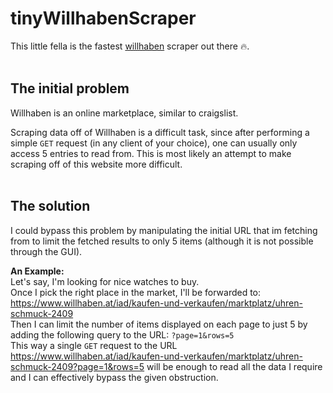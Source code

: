 # tinyWillhabenScraper
This little fella is the fastest [willhaben](https://www.willhaben.at/iad) scraper out there 🔥.
<br><br>

## The initial problem
Willhaben is an online marketplace, similar to craigslist.

Scraping data off of Willhaben is a difficult task, since after performing a simple `GET` request (in any client of your choice), one can usually only access 5 entries to read from.
This is most likely an attempt to make scraping off of this website more difficult.
<br><br>

## The solution
I could bypass this problem by manipulating the initial URL that im fetching from to limit the fetched results to only 5 items (although it is not possible through the GUI).

**An Example:** <br>
Let's say, I'm looking for nice watches to buy. <br>
Once I pick the right place in the market, I'll be forwarded to: https://www.willhaben.at/iad/kaufen-und-verkaufen/marktplatz/uhren-schmuck-2409 <br>
Then I can limit the number of items displayed on each page to just 5 by adding the following query to the URL: `?page=1&rows=5`<br>
This way a single `GET` request to the URL https://www.willhaben.at/iad/kaufen-und-verkaufen/marktplatz/uhren-schmuck-2409?page=1&rows=5 will be enough to read all the data I require
and I can effectively bypass the given obstruction.
